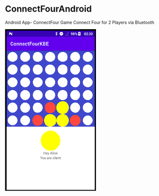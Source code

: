 # ConnectFourAndroid
Android App- ConnectFour
Game Connect Four for 2 Players via Bluetooth

<img src="Screenshot.png" width="300">
